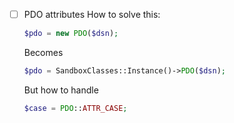 - [ ] PDO attributes
  How to solve this:
  ```php
  $pdo = new PDO($dsn);
  ```
  Becomes
  ```php
  $pdo = SandboxClasses::Instance()->PDO($dsn);
  ```
  But how to handle
  ```php
  $case = PDO::ATTR_CASE;
  ```
